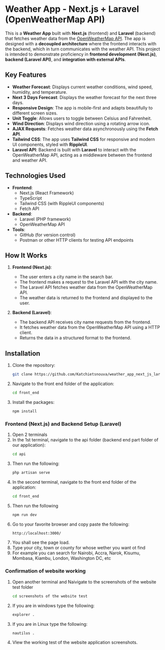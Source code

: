 # Weather App - Next.js + Laravel (OpenWeatherMap API)

This is a **Weather App** built with **Next.js** (frontend) and **Laravel** (backend) that fetches weather data from the [OpenWeatherMap API](https://openweathermap.org/api). The app is designed with a **decoupled architecture** where the frontend interacts with the backend, which in turn communicates with the weather API. This project is intended to demonstrate proficiency in **frontend development (Next.js)**, **backend (Laravel API)**, and **integration with external APIs**.

## Key Features

- **Weather Forecast**: Displays current weather conditions, wind speed, humidity, and temperature.
- **Next 3 Days Forecast**: Displays the weather forecast for the next three days.
- **Responsive Design**: The app is mobile-first and adapts beautifully to different screen sizes.
- **Unit Toggle**: Allows users to toggle between Celsius and Fahrenheit.
- **Wind Direction**: Displays wind direction using a rotating arrow icon.
- **AJAX Requests**: Fetches weather data asynchronously using the **Fetch API**.
- **Tailwind CSS**: The app uses **Tailwind CSS** for responsive and modern UI components, styled with **RippleUI**.
- **Laravel API**: Backend is built with **Laravel** to interact with the OpenWeatherMap API, acting as a middleware between the frontend and weather API.

## Technologies Used

- **Frontend**: 
  - Next.js (React Framework)
  - TypeScript
  - Tailwind CSS (with RippleUI components)
  - Fetch API
- **Backend**:
  - Laravel (PHP framework)
  - OpenWeatherMap API
- **Tools**:
  - GitHub (for version control)
  - Postman or other HTTP clients for testing API endpoints

## How It Works

1. **Frontend (Next.js)**:
   - The user enters a city name in the search bar.
   - The frontend makes a request to the Laravel API with the city name.
   - The Laravel API fetches weather data from the OpenWeatherMap API.
   - The weather data is returned to the frontend and displayed to the user.

2. **Backend (Laravel)**:
   - The backend API receives city name requests from the frontend.
   - It fetches weather data from the OpenWeatherMap API using a HTTP client.
   - Returns the data in a structured format to the frontend.

## Installation


1. Clone the repository:
   ```bash
   git clone https://github.com/Katchietsnouva/weather_app_next_js_laravel/

2. Navigate to the front end folder of the application:
    ```bash
    cd front_end

3. Install the packages:
    ```bash
    npm install

### Frontend (Next.js) and Backend Setup (Laravel)

1. Open 2 terminals
2. In the 1st terminal, navigate to the api  folder (backend end part folder of our application):
    ```bash
   cd api

3. Then run the following:
    ```bash
    php artisan serve

4. In the second terminal, navigate to the front end folder of the application:
    ```bash
    cd front_end

5. Then run the following
    ```bash
    npm run dev

6. Go to your favorite browser and copy paste the following:
    ```bash
    http://localhost:3000/

7. You shall see the page load.
8. Type your city, town or county for whose wether you want ot find 
9. For example you can search for Nairobi, Accra, Narok, Kisumu, Mombasa, Kiambu, London, Washington DC, etc

### Confirmation of website working

1. Open another terminal and Naivigate to the screenshots of the website test folder
    ```bash
    cd screenshots of the website test

2. If you are in windows type the following:
    ```bash
    explorer .

3. If you are in Linux type the following:
    ```bash
    nautilus .

4. VIew the working test of the website application screenshots.
